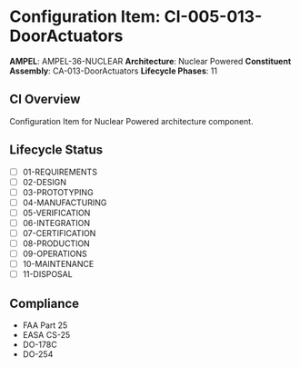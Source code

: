 # Configuration Item: CI-005-013-DoorActuators

**AMPEL**: AMPEL-36-NUCLEAR
**Architecture**: Nuclear Powered
**Constituent Assembly**: CA-013-DoorActuators
**Lifecycle Phases**: 11

## CI Overview
Configuration Item for Nuclear Powered architecture component.

## Lifecycle Status
- [ ] 01-REQUIREMENTS
- [ ] 02-DESIGN
- [ ] 03-PROTOTYPING
- [ ] 04-MANUFACTURING
- [ ] 05-VERIFICATION
- [ ] 06-INTEGRATION
- [ ] 07-CERTIFICATION
- [ ] 08-PRODUCTION
- [ ] 09-OPERATIONS
- [ ] 10-MAINTENANCE
- [ ] 11-DISPOSAL

## Compliance
- FAA Part 25
- EASA CS-25
- DO-178C
- DO-254
